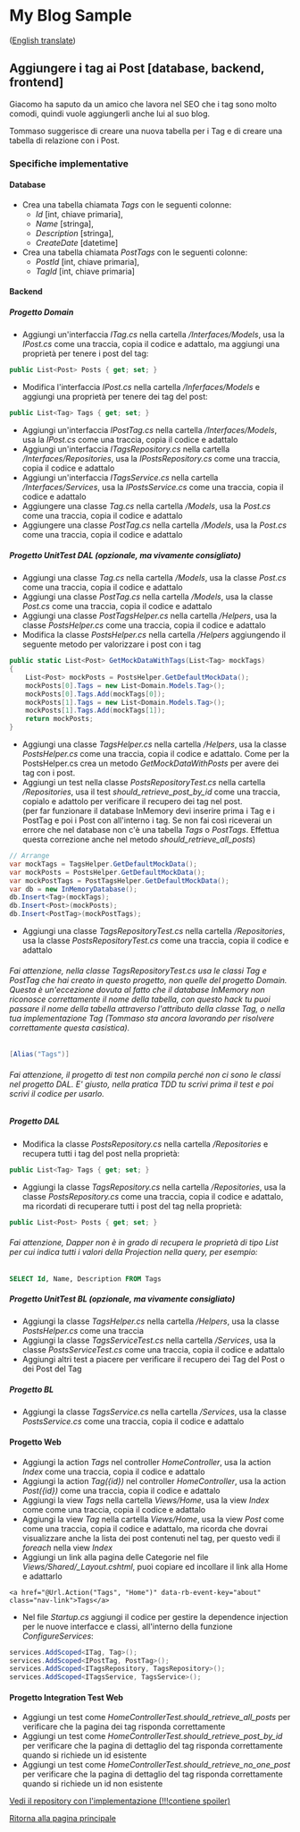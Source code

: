 # My Blog Sample
([English translate](PostTags.md))  

## Aggiungere i tag ai Post [database, backend, frontend]
Giacomo ha saputo da un amico che lavora nel SEO che i tag sono molto comodi, quindi vuole aggiungerli anche lui al suo blog.  

Tommaso suggerisce di creare una nuova tabella per i Tag e di creare una tabella di relazione con i Post.  

### Specifiche implementative

#### Database
- Crea una tabella chiamata *Tags* con le seguenti colonne:  
    - *Id* [int, chiave primaria],  
    - *Name* [stringa],  
    - *Description* [stringa],  
    - *CreateDate* [datetime]  
- Crea una tabella chiamata *PostTags* con le seguenti colonne:  
    - *PostId* [int, chiave primaria],  
    - *TagId* [int, chiave primaria]  

#### Backend

##### Progetto Domain
- Aggiungi un'interfaccia *ITag.cs* nella cartella */Interfaces/Models*, usa la *IPost.cs* come una traccia, copia il codice e adattalo, ma aggiungi una proprietà per tenere i post del tag:  
```csharp
public List<Post> Posts { get; set; }
```    
- Modifica l'interfaccia *IPost.cs* nella cartella */Inferfaces/Models* e aggiungi una proprietà per tenere dei tag del post:  
```csharp
public List<Tag> Tags { get; set; }
```    
- Aggiungi un'interfaccia *IPostTag.cs* nella cartella */Interfaces/Models*, usa la *IPost.cs* come una traccia, copia il codice e adattalo  
- Aggiungi un'interfaccia *ITagsRepository.cs* nella cartella */Interfaces/Repositories*, usa la *IPostsRepository.cs* come una traccia, copia il codice e adattalo  
- Aggiungi un'interfaccia *ITagsService.cs* nella cartella */Interfaces/Services*, usa la *IPostsService.cs* come una traccia, copia il codice e adattalo  
- Aggiungere una classe *Tag.cs* nella cartella */Models*, usa la *Post.cs* come una traccia, copia il codice e adattalo  
- Aggiungere una classe *PostTag.cs* nella cartella */Models*, usa la *Post.cs* come una traccia, copia il codice e adattalo  

##### Progetto UnitTest DAL (opzionale, ma vivamente consigliato)
- Aggiungi una classe *Tag.cs* nella cartella */Models*, usa la classe *Post.cs* come una traccia, copia il codice e adattalo  
- Aggiungi una classe *PostTag.cs* nella cartella */Models*, usa la classe *Post.cs* come una traccia, copia il codice e adattalo  
- Aggiungi una classe *PostTagsHelper.cs* nella cartella */Helpers*, usa la classe *PostsHelper.cs* come una traccia, copia il codice e adattalo  
- Modifica la classe *PostsHelper.cs* nella cartella */Helpers* aggiungendo il seguente metodo per valorizzare i post con i tag  
```csharp
public static List<Post> GetMockDataWithTags(List<Tag> mockTags)
{
    List<Post> mockPosts = PostsHelper.GetDefaultMockData();
    mockPosts[0].Tags = new List<Domain.Models.Tag>();
    mockPosts[0].Tags.Add(mockTags[0]);
    mockPosts[1].Tags = new List<Domain.Models.Tag>();
    mockPosts[1].Tags.Add(mockTags[1]);
    return mockPosts;
}
```  
- Aggiungi una classe *TagsHelper.cs* nella cartella */Helpers*, usa la classe *PostsHelper.cs* come una traccia, copia il codice e adattalo. Come per la PostsHelper.cs crea un metodo *GetMockDataWithPosts* per avere dei tag con i post.  
- Aggiungi un test nella classe *PostsRepositoryTest.cs* nella cartella */Repositories*, usa il test *should_retrieve_post_by_id* come una traccia, copialo e adattolo per verificare il recupero dei tag nel post.  
(per far funzionare il database InMemory devi inserire prima i Tag e i PostTag e poi i Post con all'interno i tag. Se non fai così riceverai un errore che nel database non c'è una tabella *Tags* o *PostTags*. Effettua questa correzione anche nel metodo *should_retrieve_all_posts*)  
```csharp
// Arrange
var mockTags = TagsHelper.GetDefaultMockData();
var mockPosts = PostsHelper.GetDefaultMockData();
var mockPostTags = PostTagsHelper.GetDefaultMockData();
var db = new InMemoryDatabase();
db.Insert<Tag>(mockTags);
db.Insert<Post>(mockPosts);
db.Insert<PostTag>(mockPostTags);
```
- Aggiungi una classe *TagsRepositoryTest.cs* nella cartella */Repositories*, usa la classe *PostsRepositoryTest.cs* come una traccia, copia il codice e adattalo  

###### Fai attenzione, nella classe *TagsRepositoryTest.cs* usa le classi *Tag* e *PostTag* che hai creato in questo progetto, non quelle del progetto *Domain*. Questa è un'eccezione dovuta al fatto che il database InMemory non riconosce correttamente il nome della tabella, con questo *hack* tu puoi passare il nome della tabella attraverso l'attributo della classe *Tag*, o nella tua implementazione *Tag* (Tommaso sta ancora lavorando per risolvere correttamente questa casistica).
```csharp
[Alias("Tags")]
```

###### Fai attenzione, il progetto di test non compila perché non ci sono le classi nel progetto DAL. E' giusto, nella pratica TDD tu scrivi prima il test e poi scrivi il codice per usarlo.

##### Progetto DAL
- Modifica la classe *PostsRepository.cs* nella cartella */Repositories* e recupera tutti i tag del post nella proprietà:  
```csharp
public List<Tag> Tags { get; set; }
```  
- Aggiungi la classe *TagsRepository.cs* nella cartella */Repositories*, usa la classe *PostsRepository.cs* come una traccia, copia il codice e adattalo, ma ricordati di recuperare tutti i post del tag nella proprietà:  
```csharp
public List<Post> Posts { get; set; }
```  

###### Fai attenzione, Dapper non è in grado di recupera le proprietà di tipo *List* per cui indica tutti i valori della *Projection* nella query, per esempio:
```sql
SELECT Id, Name, Description FROM Tags
```    

##### Progetto UnitTest BL (opzionale, ma vivamente consigliato)
- Aggiungi la classe *TagsHelper.cs* nella cartella */Helpers*, usa la classe *PostsHelper.cs* come una traccia  
- Aggiungi la classe *TagsServiceTest.cs* nella cartella */Services*, usa la classe *PostsServiceTest.cs* come una traccia, copia il codice e adattalo  
- Aggiungi altri test a piacere per verificare il recupero dei Tag del Post o dei Post del Tag

##### Progetto BL
- Aggiungi la classe *TagsService.cs* nella cartella */Services*, usa la classe *PostsService.cs* come una traccia, copia il codice e adattalo  

#### Progetto Web
- Aggiungi la action *Tags* nel controller *HomeController*, usa la action *Index* come una traccia, copia il codice e adattalo  
- Aggiungi la action *Tag({id})* nel controller *HomeController*, usa la action *Post({id})* come una traccia, copia il codice e adattalo  
- Aggiungi la view *Tags* nella cartella *Views/Home*, usa la view *Index* come come una traccia, copia il codice e adattalo  
- Aggiungi la view *Tag* nella cartella *Views/Home*, usa la view *Post* come come una traccia, copia il codice e adattalo, ma ricorda che dovrai visualizzare anche la lista dei post contenuti nel tag, per questo vedi il *foreach* nella view *Index*  
- Aggiungi un link alla pagina delle Categorie nel file *Views/Shared/_Layout.cshtml*, puoi copiare ed incollare il link alla Home e adattarlo    
```razor
<a href="@Url.Action("Tags", "Home")" data-rb-event-key="about" class="nav-link">Tags</a>
```  
- Nel file *Startup.cs* aggiungi il codice per gestire la dependence injection per le nuove interfacce e classi, all'interno della funzione *ConfigureServices*:  
```csharp
services.AddScoped<ITag, Tag>();
services.AddScoped<IPostTag, PostTag>();
services.AddScoped<ITagsRepository, TagsRepository>();
services.AddScoped<ITagsService, TagsService>();
```  

#### Progetto Integration Test Web
- Aggiungi un test come *HomeControllerTest.should_retrieve_all_posts* per verificare che la pagina dei tag risponda correttamente  
- Aggiungi un test come *HomeControllerTest.should_retrieve_post_by_id* per verificare che la pagina di dettaglio del tag risponda correttamente quando si richiede un id esistente  
- Aggiungi un test come *HomeControllerTest.should_retrieve_no_one_post* per verificare che la pagina di dettaglio del tag risponda correttamente quando si richiede un id non esistente  

[Vedi il repository con l'implementazione (!!!contiene spoiler)](https://github.com/Magicianred/my-blog-sample/tree/pathFromV1toV2/step02/add-tags-to-posts)  

[Ritorna alla pagina principale](../README_IT.md)  


